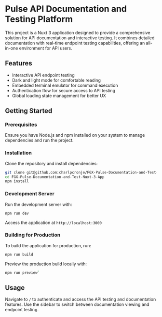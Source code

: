 # Pulse API Documentation and Testing Platform

This project is a Nuxt 3 application designed to provide a comprehensive solution for API documentation and interactive testing. It combines detailed documentation with real-time endpoint testing capabilities, offering an all-in-one environment for API users.

## Features

- Interactive API endpoint testing
- Dark and light mode for comfortable reading
- Embedded terminal emulator for command execution
- Authentication flow for secure access to API testing
- Global loading state management for better UX

## Getting Started

### Prerequisites

Ensure you have Node.js and npm installed on your system to manage dependencies and run the project.

### Installation

Clone the repository and install dependencies:

```bash
git clone git@github.com:charlpcronje/FGX-Pulse-Documentation-and-Test-Nuxt-3-App.git
cd FGX-Pulse-Documentation-and-Test-Nuxt-3-App
npm install
```

### Development Server

Run the development server with:

```bash
npm run dev
```
Access the application at `http://localhost:3000`

### Building for Production
To build the application for production, run:

```sh
npm run build
```

Preview the production build locally with:

```sh
npm run preview`
```

## Usage

Navigate to `/` to authenticate and access the API testing and documentation features. Use the sidebar to switch between documentation viewing and endpoint testing.



